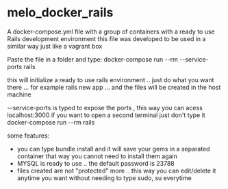 # melo_docker_rails
A docker-compose.yml file with a group of containers with a ready to use Rails development environment
this file was developed to be used in a similar way just like a vagrant box

Paste the file in a folder and type:
 docker-compose run --rm --service-ports rails
 
 this will initialize a ready to use rails environment .. just do what you want there ... for example
 rails new app ... and the files will be created in the host machine
 
 
 --service-ports is typed to expose the ports , this way you can acess localhost:3000
 if you want to open a second terminal just don't type it
 docker-compose run --rm rails
 
 
 some features: 
 
 * you can type bundle install and it will save your gems in a separated container that way you cannot need to install them again
 * MYSQL is ready to use .. the default password is 23788
 * files created are not "protected" more .. this way you can edit/delete it anytime you want without needing to type sudo, su everytime
